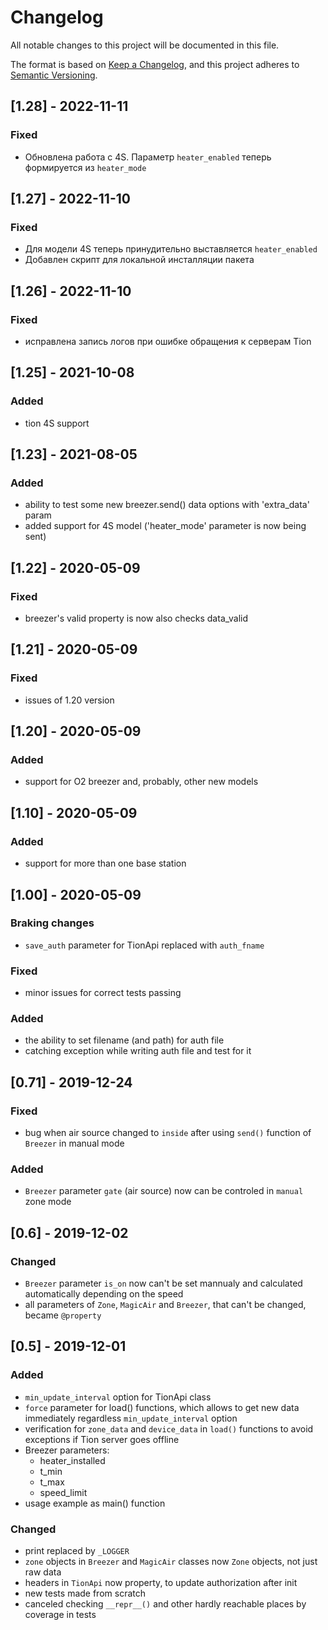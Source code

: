 # Changelog

All notable changes to this project will be documented in this file.

The format is based on [Keep a Changelog](https://keepachangelog.com/en/1.0.0/),
and this project adheres to [Semantic Versioning](https://semver.org/spec/v2.0.0.html).

## [1.28] - 2022-11-11
### Fixed
- Обновлена работа с 4S. Параметр `heater_enabled` теперь формируется из `heater_mode`
## [1.27] - 2022-11-10
### Fixed
- Для модели 4S теперь принудительно выставляется `heater_enabled`
- Добавлен скрипт для локальной инсталляции пакета
## [1.26] - 2022-11-10
### Fixed
- исправлена запись логов при ошибке обращения к серверам Tion
## [1.25] - 2021-10-08
### Added
- tion 4S support
## [1.23] - 2021-08-05
### Added
- ability to test some new breezer.send() data options with 'extra_data' param
- added support for 4S model ('heater_mode' parameter is now being sent)
## [1.22] - 2020-05-09
### Fixed
- breezer's valid property is now also checks data_valid  

## [1.21] - 2020-05-09
### Fixed
- issues of 1.20 version 

## [1.20] - 2020-05-09
### Added
- support for O2 breezer and, probably, other new models 

## [1.10] - 2020-05-09
### Added
- support for more than one base station

## [1.00] - 2020-05-09

### Braking changes
- `save_auth` parameter for TionApi replaced with `auth_fname`
### Fixed
- minor issues for correct tests passing
### Added
- the ability to set filename (and path) for auth file
- catching exception while writing auth file and test for it


## [0.71] - 2019-12-24

### Fixed
- bug when air source changed to `inside` after using `send()` function of `Breezer` in manual mode
### Added
- `Breezer` parameter `gate` (air source) now can be controled in `manual` zone mode

## [0.6] - 2019-12-02

### Changed
- `Breezer` parameter `is_on` now can't be set mannualy and calculated automatically depending on the speed
- all parameters of `Zone`, `MagicAir` and `Breezer`, that can't be changed, became `@property`

## [0.5] - 2019-12-01

### Added
- `min_update_interval` option for TionApi class
- `force` parameter for load() functions, which allows to get new data immediately regardless `min_update_interval` option
- verification for `zone_data` and `device_data` in `load()` functions to avoid exceptions if Tion server goes offline
- Breezer parameters:
  - heater_installed
  - t_min
  - t_max
  - speed_limit
- usage example as main() function

### Changed
- print replaced by `_LOGGER`
- `zone` objects in `Breezer` and `MagicAir` classes now `Zone` objects, not just raw data
- headers in `TionApi` now property, to update authorization after init
- new tests made from scratch
- canceled checking `__repr__()` and other hardly reachable places by coverage in tests
